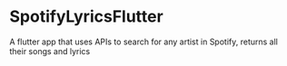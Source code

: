 # SpotifyLyricsFlutter
A flutter app that uses APIs to search for any artist in Spotify, returns all their songs and lyrics
